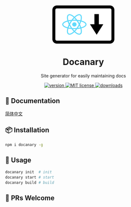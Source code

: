 <p align="center">
  <img src="./art/reactdown.png" width="200px" />
  <h1 align="center" style="border-bottom: none">Docanary</h1>
  <p align="center">Site generator for easily maintaining docs</p>
</p>

<p align="center">
  <a href="https://www.npmjs.com/package/docanary">
    <img src="https://img.shields.io/npm/v/docanary.svg?style=flat-square" alt="version">
  </a>
  <a href="https://github.com/bloss/docanary/blob/master/LICENSE">
    <img src="https://img.shields.io/npm/l/docanary.svg?style=flat-square" alt="MIT license">
  </a>
  <a href="https://npmcharts.com/compare/docanary">
    <img src="https://img.shields.io/npm/dm/docanary.svg?style=flat-square" alt="downloads">
  </a>
</p>

## 📝 Documentation

[简体中文](https://docanary.wuwaki.me)

## 📦 Installation

```bash
npm i docanary -g
```

## 🔨 Usage

```bash
docanary init  # init
docanary start # start
docanary build # build
```

## 🤝 PRs Welcome
